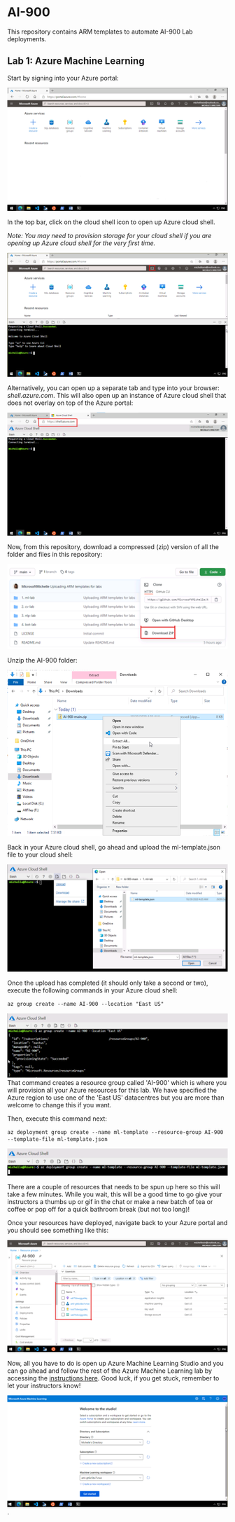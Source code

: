 # AI-900
This repository contains ARM templates to automate AI-900 Lab deployments. 

## Lab 1: Azure Machine Learning

Start by signing into your Azure portal: 

![Azure Portal](images/azure-portal.png)

In the top bar, click on the cloud shell icon to open up Azure cloud shell. 

<i>Note: You may need to provision storage for your cloud shell if you are opening up Azure cloud shell for the very first time.</i>

![Azure Cloud Shell Icon](images/cloud-shell.png)

Alternatively, you can open up a separate tab and type into your browser: *shell.azure.com*. This will also open up an instance of Azure cloud shell that does not overlay on top of the Azure portal:

![shell.azure.com](images/alternative-shell.png)

Now, from this repository, download a compressed (zip) version of all the folder and files in this repository: 

![Download a zip file from this repository](images/download-zip.png)

Unzip the AI-900 folder: 

![Unzip the AI-900 folder](images/unzip-AI-900-folder.png)

Back in your Azure cloud shell, go ahead and upload the ml-template.json file to your cloud shell: 

![Upload ml-template json file to Azure cloud shell](images/upload-aml-file-to-cloud-shell.png)

Once the upload has completed (it should only take a second or two), execute the following commands in your Azure cloud shell: 

```azurecli
az group create --name AI-900 --location "East US"
```

![Create a resource group using Azure CLI](images/create-resource-group.png)
That command creates a resource group called 'AI-900' which is where you will provision all your Azure resources for this lab. We have specified the Azure region to use one of the 'East US' datacentres but you are more than welcome to change this if you want. 

Then, execute this command next: 

```azurecli
az deployment group create --name ml-template --resource-group AI-900 --template-file ml-template.json
```

![Deploy the Azure Machine Learning ARM template](images/execute-aml-template-command.png)

There are a couple of resources that needs to be spun up here so this will take a few minutes. While you wait, this will be a good time to go give your instructors a thumbs up or gif in the chat or make a new batch of tea or coffee or pop off for a quick bathroom break (but not too long)!

Once your resources have deployed, navigate back to your Azure portal and you should see something like this: 

![View provisioned Azure Machine Learning resources in the Azure portal](images/provisioned-aml-resources.png)

Now, all you have to do is open up Azure Machine Learning Studio and you can go ahead and follow the rest of the Azure Machine Learning lab by accessing the [instructions here](https://docs.microsoft.com/en-us/learn/modules/use-automated-machine-learning/create-compute). Good luck, if you get stuck, remember to let your instructors know!

![Open up Azure Machine Learning Studio](images/open-up-aml-studio.png).

